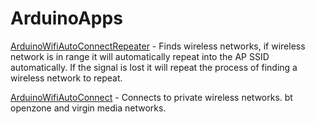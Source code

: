 # ArduinoApps

[ArduinoWifiAutoConnectRepeater](ArduinoWifiAutoConnectRepeater) - Finds wireless networks, if wireless network is in range it will automatically repeat into the AP SSID automatically. If the signal is lost it will repeat the process of finding a wireless network to repeat.

[ArduinoWifiAutoConnect](ArduinoWifiAutoConnect) - Connects to private wireless networks. bt openzone and virgin media networks.
